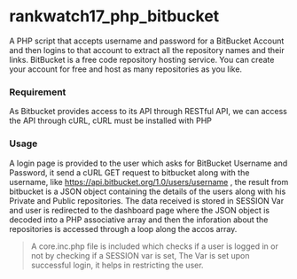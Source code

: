# rankwatch17_php_bitbucket
A PHP script that accepts username and password for a BitBucket Account and then logins to that account to extract all the repository names and their links. BitBucket is a free code repository hosting service. You can create your account for free and host as many repositories as you like.

### Requirement
As Bitbucket provides access to its API through RESTful API, we can access the API through cURL,
cURL must be installed with PHP

### Usage
A login page is provided to the user which asks for BitBucket Username and Password, it send a cURL GET request to bitbucket along with the username, like https://api.bitbucket.org/1.0/users/username , the result from bitbucket is a JSON object containing the details of the users along with his Private and Public repositories.
The data received is stored in SESSION Var and user is redirected to the dashboard page where the JSON object is decoded into a PHP associative array and then the inforation about the repositories is accessed through a loop along the accos array.

> A core.inc.php file is included which checks if a user is logged in or not by checking if a SESSION var is set, The Var is set upon successful login, it helps in restricting the user.
